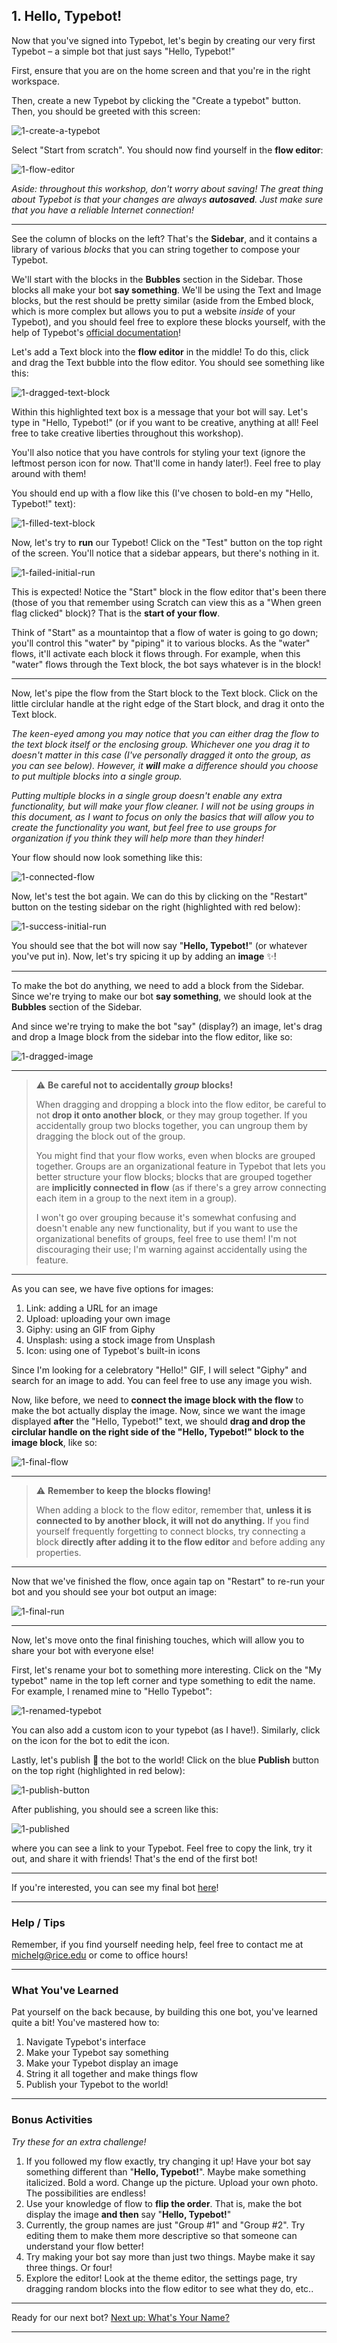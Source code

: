 ## 1. Hello, Typebot!

Now that you've signed into Typebot, let's begin by creating our very first Typebot – a simple bot that just says "Hello, Typebot!"

First, ensure that you are on the home screen and that you're in the right workspace. 

Then, create a new Typebot by clicking the "Create a typebot" button. Then, you should be greeted with this screen:

![1-create-a-typebot](1-create-a-typebot.png)

Select "Start from scratch". You should now find yourself in the **flow editor**:

![1-flow-editor](1-flow-editor.png)

*Aside: throughout this workshop, don't worry about saving! The great thing about Typebot is that your changes are always **autosaved**. Just make sure that you have a reliable Internet connection!*

---

See the column of blocks on the left? That's the **Sidebar**, and it contains a library of various *blocks* that you can string together to compose your Typebot.

We'll start with the blocks in the **Bubbles** section in the Sidebar. Those blocks all make your bot **say something**. We'll be using the Text and Image blocks, but the rest should be pretty similar (aside from the Embed block, which is more complex but allows you to put a website *inside* of your Typebot), and you should feel free to explore these blocks yourself, with the help of Typebot's [official documentation](https://docs.typebot.io/get-started/introduction)!

Let's add a Text block into the **flow editor** in the middle! To do this, click and drag the Text bubble into the flow editor. You should see something like this:

![1-dragged-text-block](1-dragged-text-block.png)

Within this highlighted text box is a message that your bot will say. Let's type in "Hello, Typebot!" (or if you want to be creative, anything at all! Feel free to take creative liberties throughout this workshop).

You'll also notice that you have controls for styling your text (ignore the leftmost person icon for now. That'll come in handy later!). Feel free to play around with them!

You should end up with a flow like this (I've chosen to bold-en my "Hello, Typebot!" text):

![1-filled-text-block](1-filled-text-block.png)

Now, let's try to **run** our Typebot! Click on the "Test" button on the top right of the screen. You'll notice that a sidebar appears, but there's nothing in it.

![1-failed-initial-run](1-failed-initial-run.png)

This is expected! Notice the "Start" block in the flow editor that's been there (those of you that remember using Scratch can view this as a "When green flag clicked" block)? That is the **start of your flow**. 

Think of "Start" as a mountaintop that a flow of water is going to go down; you'll control this "water" by "piping" it to various blocks. As the "water" flows, it'll activate each block it flows through. For example, when this "water" flows through the Text block, the bot says whatever is in the block!

---

Now, let's pipe the flow from the Start block to the Text block. Click on the little circlular handle at the right edge of the Start block, and drag it onto the Text block.

*The keen-eyed among you may notice that you can either drag the flow to the text block itself or the enclosing group. Whichever one you drag it to doesn't matter in this case (I've personally dragged it onto the group, as you can see below). However, it **will** make a difference should you choose to put multiple blocks into a single group.*

*Putting multiple blocks in a single group doesn't enable any extra functionality, but will make your flow cleaner. I will not be using groups in this document, as I want to focus on only the basics that will allow you to create the functionality you want, but feel free to use groups for organization if you think they will help more than they hinder!* 

Your flow should now look something like this:

![1-connected-flow](1-connected-flow.png)

Now, let's test the bot again. We can do this by clicking on the "Restart" button on the testing sidebar on the right (highlighted with red below):

![1-success-initial-run](1-success-initial-run.png)

You should see that the bot will now say "**Hello, Typebot!**" (or whatever you've put in). Now, let's try spicing it up by adding an **image** ✨!

---

To make the bot do anything, we need to add a block from the Sidebar. Since we're trying to make our bot **say something**, we should look at the **Bubbles** section of the Sidebar.

And since we're trying to make the bot "say" (display?) an image, let's drag and drop a Image block from the sidebar into the flow editor, like so:

![1-dragged-image](1-dragged-image.png)

---

> ⚠️  **Be careful not to accidentally *group* blocks!**
>
> When dragging and dropping a block into the flow editor, be careful to not **drop it onto another block**, or they may group together. If you accidentally group two blocks together, you can ungroup them by dragging the block out of the group. 
>
> You might find that your flow works, even when blocks are grouped together. Groups are an organizational feature in Typebot that lets you better structure your flow blocks; blocks that are grouped together are **implicitly connected in flow** (as if there's a grey arrow connecting each item in a group to the next item in a group).
>
> I won't go over grouping because it's somewhat confusing and doesn't enable any new functionality, but if you want to use the organizational benefits of groups, feel free to use them! I'm not discouraging their use; I'm warning against accidentally using the feature.

---

As you can see, we have five options for images:

1. Link: adding a URL for an image
2. Upload: uploading your own image
3. Giphy: using an GIF from Giphy
4. Unsplash: using a stock image from Unsplash
5. Icon: using one of Typebot's built-in icons

Since I'm looking for a celebratory "Hello!" GIF, I will select "Giphy" and search for an image to add. You can feel free to use any image you wish.

Now, like before, we need to **connect the image block with the flow** to make the bot actually display the image. Now, since we want the image displayed **after** the "Hello, Typebot!" text, we should **drag and drop the circlular handle on the right side of the "Hello, Typebot!" block to the image block**, like so:

![1-final-flow](1-final-flow.png)

---

> ⚠️  **Remember to keep the blocks flowing!**
>
> When adding a block to the flow editor, remember that, **unless it is connected to by another block, it will not do anything.** If you find yourself frequently forgetting to connect blocks, try connecting a block **directly after adding it to the flow editor** and before adding any properties.

---

Now that we've finished the flow, once again tap on "Restart" to re-run your bot and you should see your bot output an image:

![1-final-run](1-final-run.png)

---

Now, let's move onto the final finishing touches, which will allow you to share your bot with everyone else! 

First, let's rename your bot to something more interesting. Click on the "My typebot" name in the top left corner and type something to edit the name. For example, I renamed mine to "Hello Typebot":

![1-renamed-typebot](1-renamed-typebot.png)

You can also add a custom icon to your typebot (as I have!). Similarly, click on the icon for the bot to edit the icon.

Lastly, let's publish 🚀 the bot to the world! Click on the blue **Publish** button on the top right (highlighted in red below):

![1-publish-button](1-publish-button.png)

After publishing, you should see a screen like this:

![1-published](1-published.png)

where you can see a link to your Typebot. Feel free to copy the link, try it out, and share it with friends! That's the end of the first bot!

---

If you're interested, you can see my final bot [here](https://bot.lilie.link/hello-typebot-mxjhqik)!

---

### Help / Tips

Remember, if you find yourself needing help, feel free to contact me at michelg@rice.edu or come to office hours!

---

### What You've Learned

Pat yourself on the back because, by building this one bot, you've learned quite a bit! You've mastered how to:

1. Navigate Typebot's interface
2. Make your Typebot say something
3. Make your Typebot display an image
4. String it all together and make things flow
5. Publish your Typebot to the world!

---

### Bonus Activities

*Try these for an extra challenge!*

1. If you followed my flow exactly, try changing it up! Have your bot say something different than "**Hello, Typebot!**". Maybe make something italicized. Bold a word. Change up the picture. Upload your own photo. The possibilities are endless!
2. Use your knowledge of flow to **flip the order**. That is, make the bot display the image **and then** say "**Hello, Typebot!**"
3. Currently, the group names are just "Group #1" and "Group #2". Try editing them to make them more descriptive so that someone can understand your flow better!
4. Try making your bot say more than just two things. Maybe make it say three things. Or four!
5. Explore the editor! Look at the theme editor, the settings page, try dragging random blocks into the flow editor to see what they do, etc..

---

Ready for our next bot? [Next up: What's Your Name?](2%20-%20What's%20Your%20Name%3F)
 
 
 
 
 
 
--- 